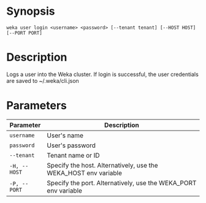 # Synopsis

```weka user login <username> <password> [--tenant tenant] [--HOST HOST] [--PORT PORT]```

# Description

Logs a user into the Weka cluster. If login is successful, the user credentials are saved to ~/.weka/cli.json

# Parameters

| Parameter | Description |
| --------- | ----------- |
| `username` | User's name |
| `password` | User's password |
| `--tenant` | Tenant name or ID |
| `-H, --HOST` | Specify the host. Alternatively, use the WEKA_HOST env variable |
| `-P, --PORT` | Specify the port. Alternatively, use the WEKA_PORT env variable |
